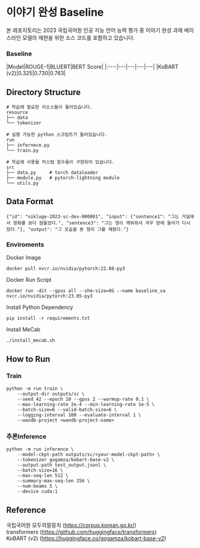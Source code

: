 # 이야기 완성 Baseline
본 레포지토리는 2023 국립국어원 인공 지능 언어 능력 평가 중 이야기 완성 과제 베이스라인 모델의 재현을 위한 소스 코드를 포함하고 있습니다.

### Baseline
|Model|ROUGE-1|BLUERT|BERT Score|
|:---:|---|---|---|---|
|KoBART (v2)|0.325|0.730|0.763|

## Directory Structure
```
# 학습에 필요한 리소스들이 들어있습니다.
resource
├── data
└── tokenizer

# 실행 가능한 python 스크립트가 들어있습니다.
run
├── infernece.py
└── train.py

# 학습에 사용될 커스텀 함수들이 구현되어 있습니다.
src
├── data.py     # torch dataloader
├── module.py   # pytorch-lightning module
└── utils.py
```

## Data Format
```
{"id": "nikluge-2023-sc-dev-000001", "input": {"sentence1": "그는 거실에서 영화를 보다 잠들었다.", "sentence3": "그는 형이 깨워줘서 겨우 방에 들어가 다시 잤다."}, "output": "그 모습을 본 형이 그를 깨웠다."}
```

### Enviroments
Docker Image
```
docker pull nvcr.io/nvidia/pytorch:22.08-py3 
```

Docker Run Script
```
docker run -dit --gpus all --shm-size=8G --name baseline_sa nvcr.io/nvidia/pytorch:23.05-py3
```

Install Python Dependency
```
pip install -r requirements.txt
```

Install MeCab
```
./install_mecab.sh
```

## How to Run
### Train
```
python -m run train \
    --output-dir outputs/sc \
    --seed 42 --epoch 10 --gpus 2 --warmup-rate 0.1 \
    --max-learning-rate 2e-4 --min-learning-rate 1e-5 \
    --batch-size=6 --valid-batch-size=6 \
    --logging-interval 100 --evaluate-interval 1 \
    --wandb-project <wandb-project-name>
```

### 추론Inference
```
python -m run inference \
    --model-ckpt-path outputs/sc/<your-model-ckpt-path> \
    --tokenizer gogamza/kobart-base-v2 \
    --output-path test_output.jsonl \
    --batch-size=16 \
    --max-seq-len 512 \
    --summary-max-seq-len 256 \
    --num-beams 5 \
    --device cuda:1
```

## Reference
국립국어원 모두의말뭉치 (https://corpus.korean.go.kr/)  
transformers (https://github.com/huggingface/transformers)  
KoBART (v2) (https://huggingface.co/gogamza/kobart-base-v2)  
